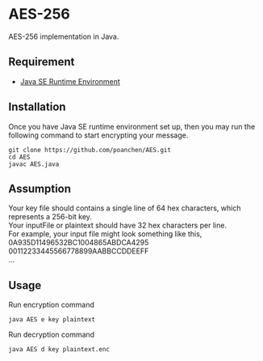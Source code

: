 # AES-256
AES-256 implementation in Java.

## Requirement
- [Java SE Runtime Environment](http://www.oracle.com/technetwork/java/javase/downloads/jre8-downloads-2133155.html)

## Installation
Once you have Java SE runtime environment set up, then you may run the following command to start encrypting your message.
```
git clone https://github.com/poanchen/AES.git
cd AES
javac AES.java
```

## Assumption
Your key file should contains a single line of 64 hex characters, which represents a 256-bit key.<br>
Your inputFile or plaintext should have 32 hex characters per line.<br>
For example, your input file might look something like this,<br>
0A935D11496532BC1004865ABDCA4295<br>
00112233445566778899AABBCCDDEEFF<br>
...

## Usage
Run encryption command
```
java AES e key plaintext
```
Run decryption command
```
java AES d key plaintext.enc
```
